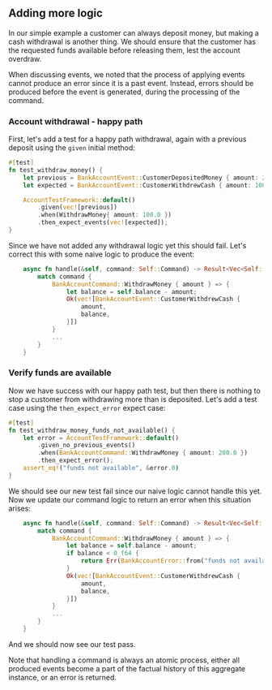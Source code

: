 ## Adding more logic

In our simple example a customer can always deposit money, but making a cash withdrawal is another thing. We should ensure that
the customer has the requested funds available before releasing them, lest the account overdraw.

When discussing events, we noted that the process of applying events cannot produce an error since it is a past 
event. Instead, errors should be produced before the event is generated, during the processing of the command.

### Account withdrawal - happy path

First, let's add a test for a happy path withdrawal, again with a previous deposit using the `given`
initial method:

```rust
#[test]
fn test_withdraw_money() {
    let previous = BankAccountEvent::CustomerDepositedMoney { amount: 200.0, balance: 200.0 };
    let expected = BankAccountEvent::CustomerWithdrewCash { amount: 100.0, balance: 100.0 };

    AccountTestFramework::default()
        .given(vec![previous])
        .when(WithdrawMoney{ amount: 100.0 })
        .then_expect_events(vec![expected]);
}
```

Since we have not added any withdrawal logic yet this should fail. 
Let's correct this with some naive logic to produce the event:

```rust
    async fn handle(&self, command: Self::Command) -> Result<Vec<Self::Event>, AggregateError<Self::Error>> {
        match command {
            BankAccountCommand::WithdrawMoney { amount } => {
                let balance = self.balance - amount;
                Ok(vec![BankAccountEvent::CustomerWithdrewCash {
                    amount,
                    balance,
                }])
            }
            ...
        }
    }
```

### Verify funds are available

Now we have success with our happy path test, but then there is nothing to stop a customer from withdrawing more than 
is deposited. 
Let's add a test case using the `then_expect_error` expect case:

```rust
#[test]
fn test_withdraw_money_funds_not_available() {
    let error = AccountTestFramework::default()
        .given_no_previous_events()
        .when(BankAccountCommand::WithdrawMoney { amount: 200.0 })
        .then_expect_error();
    assert_eq!("funds not available", &error.0)
}
```

We should see our new test fail since our naive logic cannot handle this yet.
Now we update our command logic to return an error when this situation arises:

```rust
    async fn handle(&self, command: Self::Command) -> Result<Vec<Self::Event>, AggregateError<Self::Error>> {
        match command {
            BankAccountCommand::WithdrawMoney { amount } => {
                let balance = self.balance - amount;
                if balance < 0_f64 {
                    return Err(BankAccountError::from("funds not available"));
                }
                Ok(vec![BankAccountEvent::CustomerWithdrewCash {
                    amount,
                    balance,
                }])
            }
            ...
        }
    }
```

And we should now see our test pass.

Note that handling a command is always an atomic process, either all produced events become a part of the factual 
history of this aggregate instance, or an error is returned.


